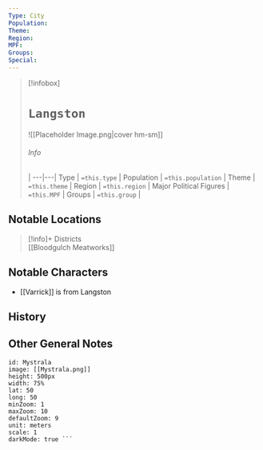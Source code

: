 ```yaml
---
Type: City
Population: 
Theme: 
Region: 
MPF: 
Groups: 
Special:
---
```


> [!infobox]
> # `Langston` 
> ![[Placeholder Image.png|cover hm-sm]]
> ###### Info
>  |
> ---|---|
> Type | `=this.type` | 
> Population | `=this.population` | 
> Theme | `=this.theme` |
> Region | `=this.region` |
> Major Political Figures | `=this.MPF` |
> Groups | `=this.group` |

## Notable Locations
> [!info]+ Districts  
> [[Bloodgulch Meatworks]] 

## Notable Characters
- [[Varrick]] is from Langston
## History

## Other General Notes

```leaflet 
id: Mystrala
image: [[Mystrala.png]] 
height: 500px 
width: 75%
lat: 50
long: 50
minZoom: 1 
maxZoom: 10 
defaultZoom: 9
unit: meters 
scale: 1
darkMode: true ```